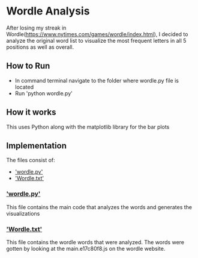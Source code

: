 # Wordle Analysis

After losing my streak in Wordle(https://www.nytimes.com/games/wordle/index.html), I decided to analyze the original word list to visualize the most frequent letters in all 5 positions as well as overall.

## How to Run
* In command terminal navigate to the folder where wordle.py file is located
* Run 'python wordle.py'

## How it works
This uses Python along with the matplotlib library for the bar plots

## Implementation

The files consist of:
* ['wordle.py'](wordle/wordle.py)
* ['Wordle.txt'](wordle/Wordle.txt)

### ['wordle.py'](wordle/wordle.py)

This file contains the main code that analyzes the words and generates the visualizations

### ['Wordle.txt'](wordle/Wordle.txt)

This file contains the wordle words that were analyzed. The words were gotten by looking at the main.e17c80f8.js on the wordle website.


